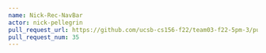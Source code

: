 ```yaml
---
name: Nick-Rec-NavBar
actor: nick-pellegrin
pull_request_url: https://github.com/ucsb-cs156-f22/team03-f22-5pm-3/pull/35
pull_request_num: 35
---
```

